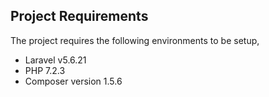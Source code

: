 ## Project Requirements

The project requires the following environments to be setup,

- Laravel v5.6.21
- PHP 7.2.3
- Composer version 1.5.6 
